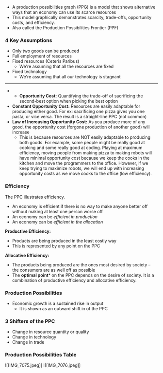 - A production possibilities graph (PPG) is a model that shows alternative ways that an economy can use its scarce resources
- This model graphically demonstrates scarcity, trade-offs, opportunity costs, and efficiency.
- Also called the Production Possibilities Frontier (PPF)
### 4 Key Assumptions
- Only two goods can be produced
- Full employment of resources
- Fixed resources (Ceteris Paribus)
	- We're assuming that all the resources are fixed
- Fixed technology
	- We're assuming that all our technology is stagnant
---
- - **Opportunity Cost:** Quantifying the trade-off of sacrificing the second-best option when picking the best option
- **Constant Opportunity Cost:** Resources are easily adaptable for producing either good. For ex: sacrificing one pizza gives you one pasta, or vice versa. The result is a straight-line PPC (not common)
- **Law of Increasing Opportunity Cost:** As you produce more of any good, the opportunity cost (forgone production of another good) will increase
	- This is because resources are NOT easily adaptable to producing both goods. For example, some people might be really good at cooking and some really good at coding. Playing at maximum efficiency, moving people from making pizza to making robots will have minimal opportunity cost because we keep the cooks in the kitchen and move the programmers to the office. However, if we keep trying to maximize robots, we will end up with increasing opportunity costs as we move cooks to the office (low efficiency).
### Efficiency
The PPC illustrates efficiency.
- An economy is efficient if there is no way to make anyone better off without making at least one person worse off
- An economy can be *efficient in production*
- An economy can be *efficient in the allocation*

**Productive Efficiency:**
- Products are being produced in the least costly way
- This is represented by any point on the PPC

**Allocative Efficiency:**
- The products being produced are the ones most desired by society – the consumers are as well off as possible
- The **optimal point*** on the PPC depends on the desire of society. It is a combination of productive efficiency and allocative efficiency.
### Production Possibilities
- Economic growth is a sustained rise in output
	- It is shown as an outward shift in of the PPC
### 3 Shifters of the PPC
- Change in resource quantity or quality
- Change in technology
- Change in trade
### Production Possibilities Table
![[IMG_7075.jpeg]]
![[IMG_7076.jpeg]]